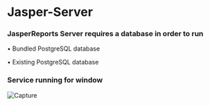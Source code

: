 # Jasper-Server

### JasperReports Server requires a database in order to run

•	Bundled PostgreSQL database

•	Existing PostgreSQL database

### Service running for window

![Capture](https://user-images.githubusercontent.com/15135199/100197060-608f4280-2f2c-11eb-8a3b-a8799c45b1f7.JPG)


